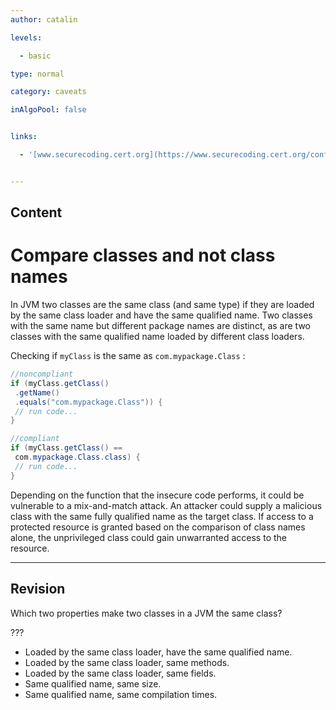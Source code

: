 ```yaml
---
author: catalin

levels:

  - basic

type: normal

category: caveats

inAlgoPool: false


links:

  - '[www.securecoding.cert.org](https://www.securecoding.cert.org/confluence/display/java/OBJ09-J.+Compare+classes+and+not+class+names){website}'


---
```

## Content
# Compare classes and not class names

In JVM two classes are the same class (and same type) if they are loaded by the same class loader and have the same qualified name. Two classes with the same name but different package names are distinct, as are two classes with the same qualified name loaded by different class loaders.

Checking if `myClass` is the same as `com.mypackage.Class` : 

```java
//noncompliant
if (myClass.getClass()
 .getName()
 .equals("com.mypackage.Class")) {
 // run code...
}
```
 

```java
//compliant
if (myClass.getClass() == 
 com.mypackage.Class.class) {
 // run code...
}
```

Depending on the function that the insecure code performs, it could be vulnerable to a mix-and-match attack. An attacker could supply a malicious class with the same fully qualified name as the target class. If access to a protected resource is granted based on the comparison of class names alone, the unprivileged class could gain unwarranted access to the resource.

---
## Revision

Which two properties make two classes in a JVM the same class? 

???

* Loaded by the same class loader, have the same qualified name.
* Loaded by the same class loader, same methods.
* Loaded by the same class loader, same fields.
* Same qualified name, same size.
* Same qualified name, same compilation times.

